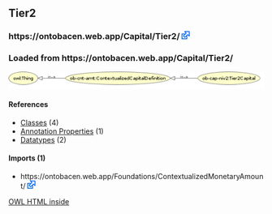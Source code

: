 <div class='summary'><h2>Tier2</h2>
<h3>https://ontobacen.web.app/Capital/Tier2/ 
<a href='https://ontobacen.web.app/Capital/Tier2/' class='urlOption' target='_blank' ><img src="./OWLDoc/images/external.png" title="Attempt to open link in another window" /></a></h3>
<h3>Loaded from https://ontobacen.web.app/Capital/Tier2/</h3>

<img src="./OWLViz.png" />

<div id='Tier2'>
<h4>References</h4>
<div class='codebox'>
<ul>
<li>
<a href='https://htmlpreview.github.io/?https://github.com/filipepolizel/ontobacen/blob/master/public/Capital/Tier2/OWLDoc/classes/index-Tier2.html' >Classes</a> (4)
</li>
<li>
<a href='https://htmlpreview.github.io/?https://github.com/filipepolizel/ontobacen/blob/master/public/Capital/Tier2/OWLDoc/annotationproperties/index-Tier2.html' >Annotation Properties</a> (1)
</li>
<li>
<a href='https://htmlpreview.github.io/?https://github.com/filipepolizel/ontobacen/blob/master/public/Capital/Tier2/OWLDoc/datatypes/index-Tier2.html' >Datatypes</a> (2)
</li>
</ul>
</div>
</div><!-- tier2 -->


<div id='imports_(1)'>
<h4>Imports (1)</h4>
<div class='codebox'>
<ul>
<li class="asserted">https://ontobacen.web.app/Foundations/ContextualizedMonetaryAmount/ 
<a href='https://ontobacen.web.app/Foundations/ContextualizedMonetaryAmount/' class='urlOption' target='_blank' ><img src="./OWLDoc/images/external.png" title="Attempt to open link in another window" /></a></li>
</ul>
</div>
</div><!-- imports (1) -->

</div> <!-- summary -->
<p class='footer'>
<a href='http://code.google.com/p/ontology-browser/' target='_blank'>OWL HTML inside</a>
</p>
